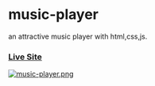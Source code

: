# music-player
an attractive music player with html,css,js.
### [Live Site](https://hadis98.github.io/music-player)
[![music-player.png](https://i.postimg.cc/d0kGVbXf/music-player.png)](https://postimg.cc/XZWr2znK)
